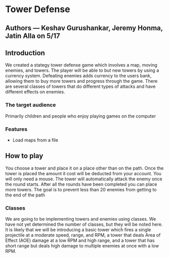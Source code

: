 # Tower Defense 
## Authors &mdash;  Keshav Gurushankar, Jeremy Honma, Jatin Alla on 5/17
## Introduction 
We created a stategy tower defense game which involves a map, moving enemies, and towers. The player will be able to but new towers by using a currency system. Defeating enemies adds currency to the users bank, allowing them to buy more towers and progress through the game. There are several classes of towers that do different types of attacks and have different effects on enemies. 
### The target audience
Primarily children and people who enjoy playing games on the computer
### Features
* Load maps from a file
## How to play 
You choose a tower and place it on a place other than on the path. Once the tower is placed the amount it cost will be deducted from your account. You will only need a mouse. The tower will automatically attack the enemy once the round starts. After all the rounds have been completed you can place more towers. The goal is to prevent less than 20 enemies from getting to the end of the path
### Classes
We are going to be implementing towers and enemies using classes. We have not yet determined the number of classes, but they will be noted here. It is likely that we will be introducing a basic tower which fires a single projectile at a moderate speed, range, and RPM, a tower that deals Area of Effect (AOE) damage at a low RPM and high range,  and a tower that has short range but deals high damage to multiple enemies at once with a low RPM.  
